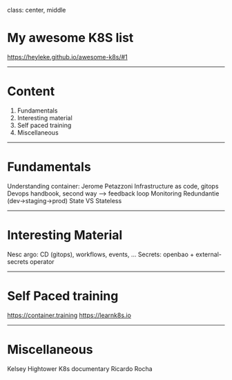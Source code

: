 class: center, middle

# My awesome K8S list

https://heyleke.github.io/awesome-k8s/#1

---

# Content

1. Fundamentals
2. Interesting material
3. Self paced training
4. Miscellaneous

---

# Fundamentals

Understanding container: Jerome Petazzoni
Infrastructure as code, gitops
Devops handbook, second way --> feedback loop
Monitoring
Redundantie (dev->staging->prod)
State VS Stateless

---

# Interesting Material

Nesc
argo: CD (gitops), workflows, events, ...
Secrets: openbao + external-secrets operator

---

# Self Paced training
https://container.training
https://learnk8s.io

---

# Miscellaneous

Kelsey Hightower
K8s documentary
Ricardo Rocha


